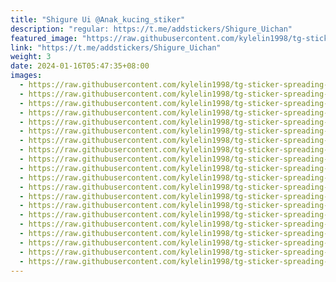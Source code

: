 ```yaml
---
title: "Shigure Ui @Anak_kucing_stiker"
description: "regular: https://t.me/addstickers/Shigure_Uichan"
featured_image: "https://raw.githubusercontent.com/kylelin1998/tg-sticker-spreading-worldwide-images/main/img/d3fe9310-9017-4964-8721-37596ba564ed.jpg"
link: "https://t.me/addstickers/Shigure_Uichan"
weight: 3
date: 2024-01-16T05:47:35+08:00
images:
  - https://raw.githubusercontent.com/kylelin1998/tg-sticker-spreading-worldwide-images/main/img/d3fe9310-9017-4964-8721-37596ba564ed.jpg
  - https://raw.githubusercontent.com/kylelin1998/tg-sticker-spreading-worldwide-images/main/img/4475d6f8-668e-445e-99cc-7f503389b52f.jpg
  - https://raw.githubusercontent.com/kylelin1998/tg-sticker-spreading-worldwide-images/main/img/7866705d-f3bd-497a-a759-fdffe25e1387.jpg
  - https://raw.githubusercontent.com/kylelin1998/tg-sticker-spreading-worldwide-images/main/img/f07990eb-c789-4963-bd6d-3aa5d49e51cd.jpg
  - https://raw.githubusercontent.com/kylelin1998/tg-sticker-spreading-worldwide-images/main/img/b3b0728a-0cd2-4196-9ac8-2be7b0fa681b.jpg
  - https://raw.githubusercontent.com/kylelin1998/tg-sticker-spreading-worldwide-images/main/img/2d0d0f70-f19a-4a72-86d3-dd6608d55243.jpg
  - https://raw.githubusercontent.com/kylelin1998/tg-sticker-spreading-worldwide-images/main/img/f1553a79-26e9-453a-b0bf-0460f19ce11f.jpg
  - https://raw.githubusercontent.com/kylelin1998/tg-sticker-spreading-worldwide-images/main/img/fd32e8ed-9a19-4ce0-82cb-2f2ad4485cea.jpg
  - https://raw.githubusercontent.com/kylelin1998/tg-sticker-spreading-worldwide-images/main/img/adf74356-ca76-44c0-b5ee-ff1fc4c1a4d0.jpg
  - https://raw.githubusercontent.com/kylelin1998/tg-sticker-spreading-worldwide-images/main/img/f9aa358c-a8a1-436c-aba7-4457201fc872.jpg
  - https://raw.githubusercontent.com/kylelin1998/tg-sticker-spreading-worldwide-images/main/img/3bbdafe9-42a3-4ffb-9f53-577f59dc59df.jpg
  - https://raw.githubusercontent.com/kylelin1998/tg-sticker-spreading-worldwide-images/main/img/b6045a7a-0153-4047-9268-74368c8c4f90.jpg
  - https://raw.githubusercontent.com/kylelin1998/tg-sticker-spreading-worldwide-images/main/img/8f0e1af6-e399-4207-992e-b75b2710207b.jpg
  - https://raw.githubusercontent.com/kylelin1998/tg-sticker-spreading-worldwide-images/main/img/c841e914-e2c0-411c-9f7a-b43b596df235.jpg
  - https://raw.githubusercontent.com/kylelin1998/tg-sticker-spreading-worldwide-images/main/img/685635fc-c3c2-49f4-916b-b4b34308b847.jpg
  - https://raw.githubusercontent.com/kylelin1998/tg-sticker-spreading-worldwide-images/main/img/0a3f9cab-3180-44fe-b694-567b89addef1.jpg
  - https://raw.githubusercontent.com/kylelin1998/tg-sticker-spreading-worldwide-images/main/img/e5fc1266-e4b1-454a-9521-cc47921aef27.jpg
  - https://raw.githubusercontent.com/kylelin1998/tg-sticker-spreading-worldwide-images/main/img/5681012a-d6a9-4a51-b1db-b366ef56f2ab.jpg
  - https://raw.githubusercontent.com/kylelin1998/tg-sticker-spreading-worldwide-images/main/img/fa0f69d6-bb71-45cf-9d8b-5906d397ab6b.jpg
  - https://raw.githubusercontent.com/kylelin1998/tg-sticker-spreading-worldwide-images/main/img/19f4155f-32c1-453b-ae23-9f01c374e2cc.jpg
---
```

